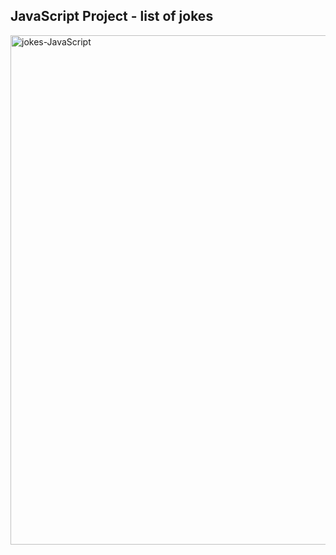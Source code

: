 ## JavaScript Project - list of jokes

<img width="815" alt="jokes-JavaScript" src="https://user-images.githubusercontent.com/79268288/230790738-f5ac50d4-b142-40ce-b603-049aeb3a6ecd.png">


